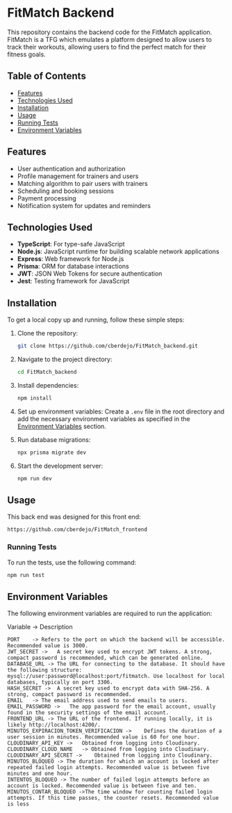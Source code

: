 # FitMatch Backend

This repository contains the backend code for the FitMatch application. FitMatch is a TFG which emulates a platform designed to allow users to track their workouts, allowing users to find the perfect match for their fitness goals.

## Table of Contents

- [Features](#features)
- [Technologies Used](#technologies-used)
- [Installation](#installation)
- [Usage](#usage)
- [Running Tests](#running-tests)
- [Environment Variables](#environment-variables)


## Features

- User authentication and authorization
- Profile management for trainers and users
- Matching algorithm to pair users with trainers
- Scheduling and booking sessions
- Payment processing
- Notification system for updates and reminders

## Technologies Used

- **TypeScript**: For type-safe JavaScript
- **Node.js**: JavaScript runtime for building scalable network applications
- **Express**: Web framework for Node.js
- **Prisma**: ORM for database interactions
- **JWT**: JSON Web Tokens for secure authentication
- **Jest**: Testing framework for JavaScript

## Installation

To get a local copy up and running, follow these simple steps:

1. Clone the repository:
    ```sh
    git clone https://github.com/cberdejo/FitMatch_backend.git
    ```

2. Navigate to the project directory:
    ```sh
    cd FitMatch_backend
    ```

3. Install dependencies:
    ```sh
    npm install
    ```

4. Set up environment variables:
    Create a `.env` file in the root directory and add the necessary environment variables as specified in the [Environment Variables](#environment-variables) section.

5. Run database migrations:
    ```sh
    npx prisma migrate dev
    ```

6. Start the development server:
    ```sh
    npm run dev
    ```
## Usage

This back end was designed for this front end:
```
https://github.com/cberdejo/FitMatch_frontend
```
### Running Tests

To run the tests, use the following command:
```sh
npm run test  
```
## Environment Variables
The following environment variables are required to run the application:

Variable ->	Description
```
PORT	-> Refers to the port on which the backend will be accessible. Recommended value is 3000.
JWT_SECRET ->	A secret key used to encrypt JWT tokens. A strong, compact password is recommended, which can be generated online.
DATABASE_URL ->	The URL for connecting to the database. It should have the following structure: mysql://user:password@localhost:port/fitmatch. Use localhost for local databases, typically on port 3306.
HASH_SECRET ->	A secret key used to encrypt data with SHA-256. A strong, compact password is recommended.
EMAIL	-> The email address used to send emails to users.
EMAIL_PASSWORD ->	The app password for the email account, usually found in the security settings of the email account.
FRONTEND_URL -> The URL of the frontend. If running locally, it is likely http://localhost:4200/.
MINUTOS_EXPIRACION_TOKEN_VERIFICACION ->	Defines the duration of a user session in minutes. Recommended value is 60 for one hour.
CLOUDINARY_API_KEY ->	Obtained from logging into Cloudinary.
CLOUDINARY_CLOUD_NAME	-> Obtained from logging into Cloudinary.
CLOUDINARY_API_SECRET ->	Obtained from logging into Cloudinary.
MINUTOS_BLOQUEO	-> The duration for which an account is locked after repeated failed login attempts. Recommended value is between five minutes and one hour.
INTENTOS_BLOQUEO -> The number of failed login attempts before an account is locked. Recommended value is between five and ten.
MINUTOS_CONTAR_BLOQUEO ->The time window for counting failed login attempts. If this time passes, the counter resets. Recommended value is less
```

